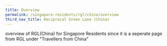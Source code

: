 ```yaml
---
title: Overview
permalink: /singapore-residents/rgl/china/overview
third_nav_title: Reciprocal Green Lane (China)
---
```


overview of RGL(China) for Singapore Residents since it is a seperate page from RGL under "Travellers from China"
